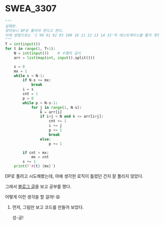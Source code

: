 # SWEA_3307

```python
"""
실패본.
찾아보니 DP로 풀어야 한다고 한다.
아래 방법으로는 '1 90 91 92 93 100 10 11 12 13 14 15'의 테스트케이스를 풀지 못한다.
"""
T = int(input())
for t in range(1, T+1):
    N = int(input())    # 수열의 길이
    arr = list(map(int, input().split()))

    s = 0
    mx = 1
    while s < N-1:
        if N-s <= mx:
            break
        i = s
        cnt = 1
        p = 0
        while p < N-s-1:
            for j in range(1, N-s):
                k = arr[i]
                if i+j < N and k <= arr[i+j]:
                    cnt += 1
                    i += j
                    p += 1
                    break
                else:
                    p += 1

        if cnt > mx:
            mx = cnt
        s += 1
    print(f'#{t} {mx}')
```



DP로 풀려고 시도해봤는데, 아예 생각한 로직이 틀렸던 건지 잘 풀리지 않았다.

그래서 [블로그 글](https://velog.io/@daeungdaeung/SWEA-3307-%EC%B5%9C%EC%9E%A5-%EC%A6%9D%EA%B0%80-%EB%B6%80%EB%B6%84-%EC%88%98%EC%97%B4with-Python)을 보고 공부를 했다.

어떻게 이런 생각을 할 걸까! 😝

1. 먼저, 그림만 보고 코드를 만들어 보았다.

   성-공!

   

